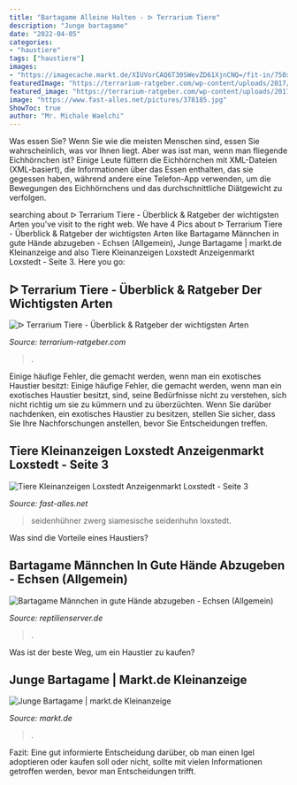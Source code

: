 ```yaml
---
title: "Bartagame Alleine Halten - ᐅ Terrarium Tiere"
description: "Junge bartagame"
date: "2022-04-05"
categories:
- "haustiere"
tags: ["haustiere"]
images:
- "https://imagecache.markt.de/XIUVorCAQ6T30SWevZD61XjnCNQ=/fit-in/750x562/images_classifieds/15/f4/d1b7-27ef-4625-ba64-db030d8435e6/image"
featuredImage: "https://terrarium-ratgeber.com/wp-content/uploads/2017/11/terrarium_1511536847-1024x682.jpg"
featured_image: "https://terrarium-ratgeber.com/wp-content/uploads/2017/11/terrarium_1511536847-1024x682.jpg"
image: "https://www.fast-alles.net/pictures/378185.jpg"
ShowToc: true
author: "Mr. Michale Waelchi"
---
```



Was essen Sie?
Wenn Sie wie die meisten Menschen sind, essen Sie wahrscheinlich, was vor Ihnen liegt. Aber was isst man, wenn man fliegende Eichhörnchen ist? Einige Leute füttern die Eichhörnchen mit XML-Dateien (XML-basiert), die Informationen über das Essen enthalten, das sie gegessen haben, während andere eine Telefon-App verwenden, um die Bewegungen des Eichhörnchens und das durchschnittliche Diätgewicht zu verfolgen.

	

		
searching about ᐅ Terrarium Tiere - Überblick &amp; Ratgeber der wichtigsten Arten you've visit to the right web. We have 4 Pics about ᐅ Terrarium Tiere - Überblick &amp; Ratgeber der wichtigsten Arten like Bartagame Männchen in gute Hände abzugeben - Echsen (Allgemein), Junge Bartagame | markt.de Kleinanzeige and also Tiere Kleinanzeigen Loxstedt Anzeigenmarkt Loxstedt - Seite 3. Here you go:
		
    
## ᐅ Terrarium Tiere - Überblick &amp; Ratgeber Der Wichtigsten Arten

<img loading=lazy src="https://terrarium-ratgeber.com/wp-content/uploads/2017/11/terrarium_1511536847-1024x682.jpg" onerror="this.onerror=null;this.src='https://tse4.mm.bing.net/th?id=OIP.XNenDRH6qJrhzxE5sdNKPwHaE7&amp;pid=15.1';" alt="ᐅ Terrarium Tiere - Überblick &amp; Ratgeber der wichtigsten Arten">

_Source: terrarium-ratgeber.com_

>. 

	

Einige häufige Fehler, die gemacht werden, wenn man ein exotisches Haustier besitzt:
Einige häufige Fehler, die gemacht werden, wenn man ein exotisches Haustier besitzt, sind, seine Bedürfnisse nicht zu verstehen, sich nicht richtig um sie zu kümmern und zu überzüchten. Wenn Sie darüber nachdenken, ein exotisches Haustier zu besitzen, stellen Sie sicher, dass Sie Ihre Nachforschungen anstellen, bevor Sie Entscheidungen treffen.

    
## Tiere Kleinanzeigen Loxstedt Anzeigenmarkt Loxstedt - Seite 3

<img loading=lazy src="https://www.fast-alles.net/pictures/378185.jpg" onerror="this.onerror=null;this.src='https://tse1.mm.bing.net/th?id=OIP.nGS3YIwNAABb3GseInQh6AHaE8&amp;pid=15.1';" alt="Tiere Kleinanzeigen Loxstedt Anzeigenmarkt Loxstedt - Seite 3">

_Source: fast-alles.net_

>seidenhühner zwerg siamesische seidenhuhn loxstedt. 

	

Was sind die Vorteile eines Haustiers?

    
## Bartagame Männchen In Gute Hände Abzugeben - Echsen (Allgemein)

<img loading=lazy src="https://www.reptilienserver.de/images/2020/04/04/2495/bartagame-maennchen-in-gute-haende-abzugeben_1.jpg?v=1587239233" onerror="this.onerror=null;this.src='https://tse1.mm.bing.net/th?id=OIP.vAI_u-6bkkHqaH7yAPYcmAHaFj&amp;pid=15.1';" alt="Bartagame Männchen in gute Hände abzugeben - Echsen (Allgemein)">

_Source: reptilienserver.de_

>. 

	

Was ist der beste Weg, um ein Haustier zu kaufen?

    
## Junge Bartagame | Markt.de Kleinanzeige

<img loading=lazy src="https://imagecache.markt.de/XIUVorCAQ6T30SWevZD61XjnCNQ=/fit-in/750x562/images_classifieds/15/f4/d1b7-27ef-4625-ba64-db030d8435e6/image" onerror="this.onerror=null;this.src='https://tse1.mm.bing.net/th?id=OIP.PdT0RnER-V4JahJs5zqmlgHaFj&amp;pid=15.1';" alt="Junge Bartagame | markt.de Kleinanzeige">

_Source: markt.de_

>. 

	

Fazit: Eine gut informierte Entscheidung darüber, ob man einen Igel adoptieren oder kaufen soll oder nicht, sollte mit vielen Informationen getroffen werden, bevor man Entscheidungen trifft.


